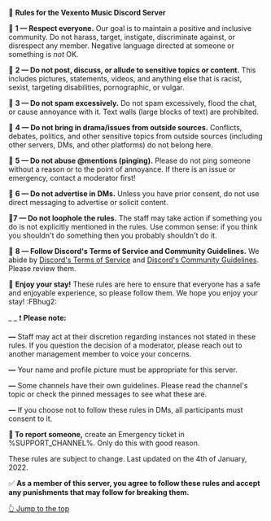 :large_blue_diamond:  __**Rules for the Vexento Music Discord Server**__

:small_blue_diamond: **1 — Respect everyone.**
Our goal is to maintain a positive and inclusive community. Do not harass, target, instigate, discriminate against, or disrespect any member. Negative language directed at someone or something is *not* OK.

:small_blue_diamond: **2 — Do not post, discuss, or allude to sensitive topics or content.**
This includes pictures, statements, videos, and anything else that is racist, sexist, targeting disabilities, pornographic, or vulgar. 

:small_blue_diamond: **3 — Do not spam excessively.**
Do not spam excessively, flood the chat, or cause annoyance with it. Text walls (large blocks of text) are prohibited.

:small_blue_diamond: **4 — Do not bring in drama/issues from outside sources.**
Conflicts, debates, politics, and other sensitive topics from outside sources (including other servers, DMs, and other platforms) do not belong here.

:small_blue_diamond: **5 — Do not abuse @mentions (pinging).**
Please do not ping someone without a reason or to the point of annoyance. If there is an issue or emergency, contact a moderator first!

:small_blue_diamond: **6 — Do not advertise in DMs.**
Unless you have prior consent, do not use direct messaging to advertise or solicit content.

:small_blue_diamond:**7 — Do not loophole the rules.**
The staff may take action if something you do is not explicitly mentioned in the rules. Use common sense: if you think you shouldn't do something then you probably shouldn't do it.

:small_blue_diamond: **8 — Follow Discord's Terms of Service and Community Guidelines.**
We abide by [Discord's Terms of Service](https://discord.com/terms) and [Discord's Community Guidelines](https://discord.com/guidelines). Please review them.

:small_orange_diamond: **Enjoy your stay!**
These rules are here to ensure that everyone has a safe and enjoyable experience, so please follow them. We hope you enjoy your stay! :FBhug2:

_ _
:exclamation: **Please note:**

**—** Staff may act at their discretion regarding instances not stated in these rules. If you question the decision of a moderator, please reach out to another management member to voice your concerns.

**—** Your name and profile picture must be appropriate for this server.

**—** Some channels have their own guidelines. Please read the channel's topic or check the pinned messages to see what these are.

**—** If you choose not to follow these rules in DMs, all participants must consent to it.

**:rotating_light:  To report someone,** create an Emergency ticket in %SUPPORT_CHANNEL%. Only do this with good reason.

These rules are subject to change. Last updated on the 4th of January, 2022.

:white_check_mark:  **As a member of this server, you agree to follow these rules and accept any punishments that may follow for breaking them.**

[👆 Jump to the top](%JUMP_TO_TOP%)